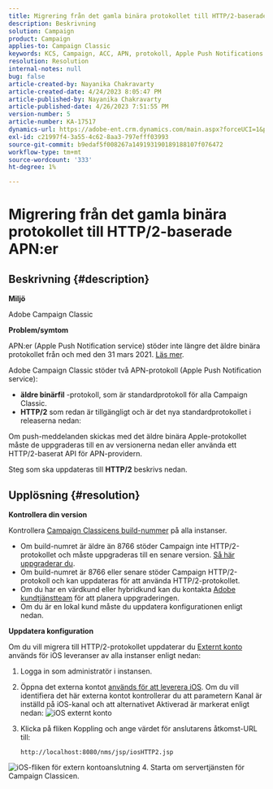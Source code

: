 ```yaml
---
title: Migrering från det gamla binära protokollet till HTTP/2-baserade APN:er
description: Beskrivning
solution: Campaign
product: Campaign
applies-to: Campaign Classic
keywords: KCS, Campaign, ACC, APN, protokoll, Apple Push Notifications
resolution: Resolution
internal-notes: null
bug: false
article-created-by: Nayanika Chakravarty
article-created-date: 4/24/2023 8:05:47 PM
article-published-by: Nayanika Chakravarty
article-published-date: 4/26/2023 7:51:55 PM
version-number: 5
article-number: KA-17517
dynamics-url: https://adobe-ent.crm.dynamics.com/main.aspx?forceUCI=1&pagetype=entityrecord&etn=knowledgearticle&id=baa73d61-dbe2-ed11-a7c7-6045bd006239
exl-id: c21997f4-3a55-4c62-8aa3-797efff03993
source-git-commit: b9edaf5f008267a149193190189188107f076472
workflow-type: tm+mt
source-wordcount: '333'
ht-degree: 1%

---
```


# Migrering från det gamla binära protokollet till HTTP/2-baserade APN:er

## Beskrivning {#description}


<b>Miljö</b>

Adobe Campaign Classic

<b>Problem/symtom</b>

APN:er (Apple Push Notification service) stöder inte längre det äldre binära protokollet från och med den 31 mars 2021. [Läs mer](https://developer.apple.com/news/?id=c88acm2b).

Adobe Campaign Classic stöder två APN-protokoll (Apple Push Notification service):

- <b>äldre binärfil</b> -protokoll, som är standardprotokoll för alla Campaign Classic.
- <b>HTTP/2</b> som redan är tillgängligt och är det nya standardprotokollet i releaserna nedan:


Om push-meddelanden skickas med det äldre binära Apple-protokollet måste de uppgraderas till en av versionerna nedan eller använda ett HTTP/2-baserat API för APN-providern.

Steg som ska uppdateras till <b>HTTP/2</b> beskrivs nedan.


## Upplösning {#resolution}


<b>Kontrollera din version</b>

Kontrollera [Campaign Classicens build-nummer](https://experienceleague.adobe.com/docs/campaign-classic/using/getting-started/starting-with-adobe-campaign/launching-adobe-campaign.html?lang=en#getting-your-campaign-version) på alla instanser.

- Om build-numret är äldre än 8766 stöder Campaign inte HTTP/2-protokollet och måste uppgraderas till en senare version. [Så här uppgraderar du](https://experienceleague.adobe.com/docs/campaign-classic/using/monitoring-campaign-classic/updating-adobe-campaign/build-upgrade.html?lang=en#performing-a-build-upgrade).
- Om build-numret är 8766 eller senare stöder Campaign HTTP/2-protokoll och kan uppdateras för att använda HTTP/2-protokollet.
- Om du har en värdkund eller hybridkund kan du kontakta [Adobe kundtjänstteam](https://experienceleague.adobe.com/docs/customer-one/using/home.html?lang=en) för att planera uppgraderingen.
- Om du är en lokal kund måste du uppdatera konfigurationen enligt nedan.


<b>Uppdatera konfiguration</b>

Om du vill migrera till HTTP/2-protokollet uppdaterar du [Externt konto](https://experienceleague.adobe.com/docs/campaign-classic/using/installing-campaign-classic/accessing-external-database/external-accounts.html?lang=en) används för iOS leveranser av alla instanser enligt nedan:

1. Logga in som administratör i instansen.
2. Öppna det externa kontot [används för att leverera iOS](https://experienceleague.adobe.com/docs/campaign-classic/using/sending-messages/sending-push-notifications/configure-the-mobile-app/configuring-the-mobile-application.html?lang=en). Om du vill identifiera det här externa kontot kontrollerar du att parametern Kanal är inställd på iOS-kanal och att alternativet Aktiverad är markerat enligt nedan:    ![iOS externt konto](https://helpx.adobe.com/content/dam/help/en/campaign/kb/migrate-to-http2/jcr_content/main-pars/procedure/proc_par/step_1/step_par/image/iOS-ext-account.png "iOS-ext-account")
3. Klicka på fliken Koppling och ange värdet för anslutarens åtkomst-URL till:

   ```
   http://localhost:8080/nms/jsp/iosHTTP2.jsp
   ```

![iOS-fliken för extern kontoanslutning](https://helpx.adobe.com/content/dam/help/en/campaign/kb/migrate-to-http2/jcr_content/main-pars/procedure/proc_par/step/step_par/image/iOs-ext-account-connector.png "iOS-ext-account-connector")
4. Starta om servertjänsten för Campaign Classicen.
